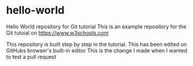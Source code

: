 # hello-world
Hello World repository for Git tutorial
This is an example repository for the Git tutoial on https://www.w3schools.com

This repository is built step by step in the tutorial. 
This has been edited on GitHubs browser's built-in editor
This is the change I made when I wanted to test a pull request

